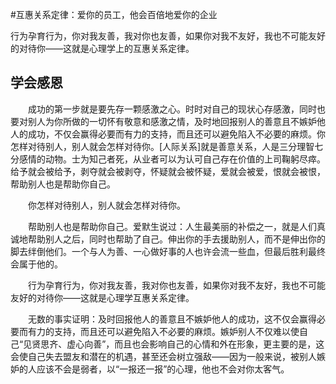 #互惠关系定律：爱你的员工，他会百倍地爱你的企业

行为孕育行为，你对我友善，我对你也友善，如果你对我不友好，我也不可能友好的对待你——这就是心理学上的互惠关系定律。

## 学会感恩
　　成功的第一步就是要先存一颗感激之心。时时对自己的现状心存感激，同时也要对别人为你所做的一切怀有敬意和感激之情，及时地回报别人的善意且不嫉妒他人的成功，不仅会赢得必要而有力的支持，而且还可以避免陷入不必要的麻烦。你怎样对待别人，别人就会怎样对待你。[人际关系]就是善意关系，人是三分理智七分感情的动物。士为知己者死，从业者可以为认可自己存在价值的上司鞠躬尽瘁。给予就会被给予，剥夺就会被剥夺，怀疑就会被怀疑，爱就会被爱，恨就会被恨，帮助别人也是帮助你自己。

　　你怎样对待别人，别人就会怎样对待你。

　　帮助别人也是帮助你自己。爱默生说过：人生最美丽的补偿之一，就是人们真诚地帮助别人之后，同时也帮助了自己。伸出你的手去援助别人，而不是伸出你的脚去绊倒他们。一个与人为善、一心做好事的人也许会流一些血，但最后胜利最终会属于他的。

　　行为孕育行为，你对我友善，我对你也友善，如果你对我不友好，我也不可能友好的对待你——这就是心理学互惠关系定律。

　　无数的事实证明：及时回报他人的善意且不嫉妒他人的成功，这不仅会赢得必要而有力的支持，而且还可以避免陷入不必要的麻烦。嫉妒别人不仅难以使自己“见贤思齐、虚心向善”，而且也会影响自己的心情和外在形象，更主要的是，这会使自己失去盟友和潜在的机遇，甚至还会树立强敌——因为一般来说，被别人嫉妒的人应该不会是弱者，以“一报还一报”的心理，他也不会对你太客气。